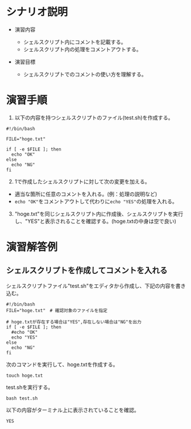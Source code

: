 # シナリオ説明
- 演習内容
  - シェルスクリプト内にコメントを記載する。
  - シェルスクリプト内の処理をコメントアウトする。

- 演習目標
  - シェルスクリプトでのコメントの使い方を理解する。

# 演習手順

1) 以下の内容を持つシェルスクリプトのファイル(test.sh)を作成する。  


```
#!/bin/bash

FILE="hoge.txt"

if [ -e $FILE ]; then
  echo "OK"
else
  echo "NG"
fi
```

2) 1で作成したシェルスクリプトに対して次の変更を加える。
  - 適当な箇所に任意のコメントを入れる。(例：処理の説明など)
  - `echo "OK"`をコメントアウトして代わりに`echo "YES"`の処理を入れる。

3) "hoge.txt"を同じシェルスクリプト内に作成後、シェルスクリプトを実行し、"YES"と表示されることを確認する。(hoge.txtの中身は空で良い)  

# 演習解答例  
## シェルスクリプトを作成してコメントを入れる  
シェルスクリプトファイル"test.sh"をエディタから作成し、下記の内容を書き込む。  

```
#!/bin/bash
FILE="hoge.txt"　# 確認対象のファイルを指定

# hoge.txtが存在する場合は"YES",存在しない場合は"NG"を出力
if [ -e $FILE ]; then
  #echo "OK"
  echo "YES"
else
  echo "NG"
fi
```

次のコマンドを実行して、hoge.txtを作成する。  

`touch hoge.txt`

test.shを実行する。  

`bash test.sh`

以下の内容がターミナル上に表示されていることを確認。  

```
YES
```
